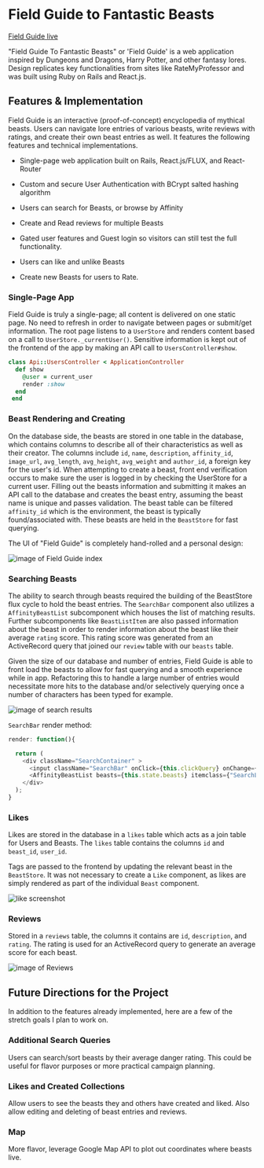 # Field Guide to Fantastic Beasts

[Field Guide live][heroku]

[heroku]: field-guide-to-beasts.herokuapp.com

"Field Guide To Fantastic Beasts" or 'Field Guide' is a web application inspired by Dungeons and Dragons, Harry Potter, and other fantasy lores. Design replicates key functionalities from sites like RateMyProfessor and was built using Ruby on Rails and React.js.

## Features & Implementation

Field Guide is an interactive (proof-of-concept) encyclopedia of mythical beasts. Users can navigate lore entries of various beasts, write reviews with ratings, and create their own beast entries as well. It features the following features and technical implementations.

* Single-page web application built on Rails, React.js/FLUX, and React-Router

* Custom and secure User Authentication with BCrypt salted hashing algorithm

* Users can search for Beasts, or browse by Affinity

* Create and Read reviews for multiple Beasts

* Gated user features and Guest login so visitors can still test the full functionality.

* Users can like and unlike Beasts

* Create new Beasts for users to Rate.

### Single-Page App

Field Guide is truly a single-page; all content is delivered on one static page. No need to refresh in order to navigate between pages or submit/get information. The root page listens to a `UserStore` and renders content based on a call to `UserStore._currentUser()`.  Sensitive information is kept out of the frontend of the app by making an API call to `UsersController#show`.

```ruby
class Api::UsersController < ApplicationController
  def show
    @user = current_user
    render :show
  end
 end
  ```

### Beast Rendering and Creating

  On the database side, the beasts are stored in one table in the database, which contains columns to describe all of their characteristics as well as their creator. The columns include `id`, `name`, `description`, `affinity_id`, `image_url`, `avg_length`, `avg_height`, `avg_weight` and `author_id`, a foreign key for the user's id.  When attempting to create a beast, front end verification occurs to make sure the user is logged in by checking the UserStore for a current user. Filling out the beasts information and submitting it makes an API call to the database and creates the beast entry, assuming the beast name is unique and passes validation. The beast table can be filtered `affinity_id` which is the environment, the beast is typically found/associated with.  These beasts are held in the `BeastStore` for fast querying.  

  The UI of "Field Guide" is completely hand-rolled and a personal design:  

![image of Field Guide index](https://github.com/appacademy/sample-project-proposal/blob/master/docs/FieldGuideIndex.png)


### Searching Beasts



The ability to search through beasts required the building of the BeastStore flux cycle to hold the beast entries. The `SearchBar` component also utilizes a  `AffinityBeastList` subcomponent which houses the list of matching results. Further subcomponents like `BeastListItem` are also passed information about the beast in order to render information about the beast like their average `rating` score. This rating score was generated from an ActiveRecord query that joined our `review` table with our `beasts` table.

Given the size of our database and number of entries, Field Guide is able to front load the beasts to allow for fast querying and a smooth experience while in app. Refactoring this to handle a large number of entries would necessitate more hits to the database and/or selectively querying once a number of characters has been typed for example.  

![image of search results](https://github.com/appacademy/sample-project-proposal/blob/master/docs/searchScreenshot.png)

`SearchBar` render method:

```javascript
render: function(){

  return (
    <div className="SearchContainer" >
      <input className="SearchBar" onClick={this.clickQuery} onChange={this.queryChange} type="text" value={this.state.query}></input>
      <AffinityBeastList beasts={this.state.beasts} itemclass={"SearchListItem"} className="SearchResultList"/>
    </div>
  );
}
```

### Likes

Likes are stored in the database in a `likes` table which acts as a join table for Users and Beasts.  The `likes` table contains the columns `id` and `beast_id`, `user_id`.

Tags are passed to the frontend by updating the relevant beast in the `BeastStore`. It was not necessary to create a `Like` component, as likes are simply rendered as part of the individual `Beast` component.  

![like screenshot](https://github.com/appacademy/sample-project-proposal/blob/master/docs/likeScreenshot.png)


### Reviews

Stored in a `reviews` table, the columns it contains are `id`, `description`, and `rating`. The rating is used for an ActiveRecord query to generate an average score for each beast.

![image of Reviews](https://github.com/appacademy/sample-project-proposal/blob/master/docs/reviewScreenshot.png)

## Future Directions for the Project

In addition to the features already implemented, here are a few of the stretch goals I plan to work on.

### Additional Search Queries

Users can search/sort beasts by their average danger rating. This could be useful for flavor purposes or more practical campaign planning.  

### Likes and Created Collections

Allow users to see the beasts they and others have created and liked. Also allow editing and deleting of beast entries and reviews.

### Map

More flavor, leverage Google Map API to plot out coordinates where beasts live.
